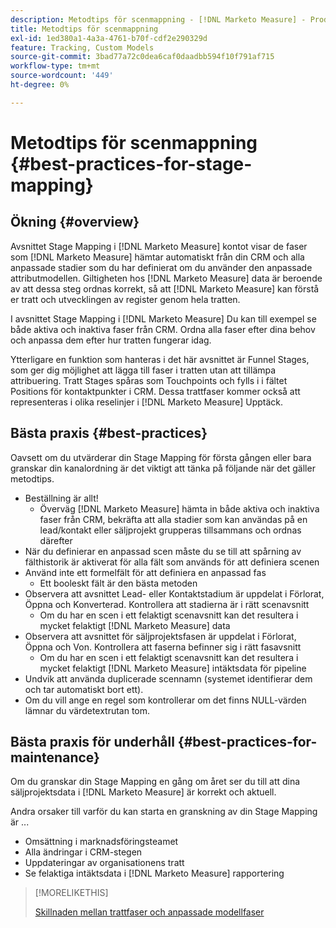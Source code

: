```yaml
---
description: Metodtips för scenmappning - [!DNL Marketo Measure] - Produktdokumentation
title: Metodtips för scenmappning
exl-id: 1ed380a1-4a3a-4761-b70f-cdf2e290329d
feature: Tracking, Custom Models
source-git-commit: 3bad77a72c0dea6caf0daadbb594f10f791af715
workflow-type: tm+mt
source-wordcount: '449'
ht-degree: 0%

---
```


# Metodtips för scenmappning {#best-practices-for-stage-mapping}

## Ökning {#overview}

Avsnittet Stage Mapping i [!DNL Marketo Measure] kontot visar de faser som [!DNL Marketo Measure] hämtar automatiskt från din CRM och alla anpassade stadier som du har definierat om du använder den anpassade attributmodellen. Giltigheten hos [!DNL Marketo Measure] data är beroende av att dessa steg ordnas korrekt, så att [!DNL Marketo Measure] kan förstå er tratt och utvecklingen av register genom hela tratten.

I avsnittet Stage Mapping i [!DNL Marketo Measure] Du kan till exempel se både aktiva och inaktiva faser från CRM. Ordna alla faser efter dina behov och anpassa dem efter hur tratten fungerar idag.

Ytterligare en funktion som hanteras i det här avsnittet är Funnel Stages, som ger dig möjlighet att lägga till faser i tratten utan att tillämpa attribuering. Tratt Stages spåras som Touchpoints och fylls i i fältet Positions för kontaktpunkter i CRM. Dessa trattfaser kommer också att representeras i olika reselinjer i [!DNL Marketo Measure] Upptäck.

## Bästa praxis {#best-practices}

Oavsett om du utvärderar din Stage Mapping för första gången eller bara granskar din kanalordning är det viktigt att tänka på följande när det gäller metodtips.

* Beställning är allt!
   * Överväg [!DNL Marketo Measure] hämta in både aktiva och inaktiva faser från CRM, bekräfta att alla stadier som kan användas på en lead/kontakt eller säljprojekt grupperas tillsammans och ordnas därefter
* När du definierar en anpassad scen måste du se till att spårning av fälthistorik är aktiverat för alla fält som används för att definiera scenen
* Använd inte ett formelfält för att definiera en anpassad fas
   * Ett booleskt fält är den bästa metoden
* Observera att avsnittet Lead- eller Kontaktstadium är uppdelat i Förlorat, Öppna och Konverterad. Kontrollera att stadierna är i rätt scenavsnitt
   * Om du har en scen i ett felaktigt scenavsnitt kan det resultera i mycket felaktigt [!DNL Marketo Measure] data
* Observera att avsnittet för säljprojektsfasen är uppdelat i Förlorat, Öppna och Von. Kontrollera att faserna befinner sig i rätt fasavsnitt
   * Om du har en scen i ett felaktigt scenavsnitt kan det resultera i mycket felaktigt [!DNL Marketo Measure] intäktsdata för pipeline
* Undvik att använda duplicerade scennamn (systemet identifierar dem och tar automatiskt bort ett).
* Om du vill ange en regel som kontrollerar om det finns NULL-värden lämnar du värdetextrutan tom.

## Bästa praxis för underhåll {#best-practices-for-maintenance}

Om du granskar din Stage Mapping en gång om året ser du till att dina säljprojektsdata i [!DNL Marketo Measure] är korrekt och aktuell.

Andra orsaker till varför du kan starta en granskning av din Stage Mapping är ...

* Omsättning i marknadsföringsteamet
* Alla ändringar i CRM-stegen
* Uppdateringar av organisationens tratt
* Se felaktiga intäktsdata i [!DNL Marketo Measure] rapportering

>[!MORELIKETHIS]
>
>[Skillnaden mellan trattfaser och anpassade modellfaser](/help/advanced-marketo-measure-features/custom-attribution-models/custom-attribution-model-and-setup.md#the-difference-between-funnel-stages-and-custom-model-stages)
